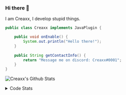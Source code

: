 ### Hi there 👋

I am Creaxx, I develop stupid things. 

```java
public class Creaxx implements JavaPlugin {

    public void onEnable() {
        System.out.println("Hello there!");
    }
    
    public String getContactInfo() {
        return "Message me on discord: Creaxx#0001";
    }
}
```

![Creaxx's Github Stats](https://github-readme-stats.vercel.app/api?username=CreaxxOG&show_icons=true&theme=dark&count_private=true)

<details>
  <summary>Code Stats</summary>

<!--START_SECTION:waka-->
![Code Time](http://img.shields.io/badge/Code%20Time-1%2C229%20hrs%2034%20mins-blue)

![Lines of code](https://img.shields.io/badge/From%20Hello%20World%20I%27ve%20Written-359.8%20thousand%20lines%20of%20code-blue)

**🐱 My GitHub Data** 

> 📦 66.3 kB Used in GitHub's Storage 
 > 
> 🏆 903 Contributions in the Year 2023
 > 
> 🚫 Not Opted to Hire
 > 
> 📜 4 Public Repositories 
 > 
> 🔑 2 Private Repositories 
 > 
**I'm an Early 🐤** 

```text
🌞 Morning                226 commits         ██░░░░░░░░░░░░░░░░░░░░░░░   07.86 % 
🌆 Daytime                1237 commits        ███████████░░░░░░░░░░░░░░   43.01 % 
🌃 Evening                1369 commits        ████████████░░░░░░░░░░░░░   47.60 % 
🌙 Night                  44 commits          ░░░░░░░░░░░░░░░░░░░░░░░░░   01.53 % 
```
📅 **I'm Most Productive on Saturday** 

```text
Monday                   344 commits         ███░░░░░░░░░░░░░░░░░░░░░░   11.96 % 
Tuesday                  412 commits         ████░░░░░░░░░░░░░░░░░░░░░   14.33 % 
Wednesday                414 commits         ████░░░░░░░░░░░░░░░░░░░░░   14.39 % 
Thursday                 481 commits         ████░░░░░░░░░░░░░░░░░░░░░   16.72 % 
Friday                   283 commits         ██░░░░░░░░░░░░░░░░░░░░░░░   09.84 % 
Saturday                 514 commits         ████░░░░░░░░░░░░░░░░░░░░░   17.87 % 
Sunday                   428 commits         ████░░░░░░░░░░░░░░░░░░░░░   14.88 % 
```


📊 **This Week I Spent My Time On** 

```text
💬 Programming Languages: 
Java                     6 hrs 15 mins       █████████████████████████   98.55 % 
XML                      4 mins              ░░░░░░░░░░░░░░░░░░░░░░░░░   01.21 % 
YAML                     0 secs              ░░░░░░░░░░░░░░░░░░░░░░░░░   00.19 % 
GitIgnore file           0 secs              ░░░░░░░░░░░░░░░░░░░░░░░░░   00.03 % 
Text                     0 secs              ░░░░░░░░░░░░░░░░░░░░░░░░░   00.02 % 

🔥 Editors: 
IntelliJ                 6 hrs 21 mins       █████████████████████████   100.00 % 
```

**I Mostly Code in Java** 

```text
Java                     48 repos            ████████████████████░░░░░   78.69 % 
Kotlin                   8 repos             ███░░░░░░░░░░░░░░░░░░░░░░   13.11 % 
CSS                      2 repos             █░░░░░░░░░░░░░░░░░░░░░░░░   03.28 % 
TypeScript               2 repos             █░░░░░░░░░░░░░░░░░░░░░░░░   03.28 % 
EJS                      1 repo              ░░░░░░░░░░░░░░░░░░░░░░░░░   01.64 % 
```




 Last Updated on 03/05/2023 12:35:42 UTC
<!--END_SECTION:waka-->
</details>
